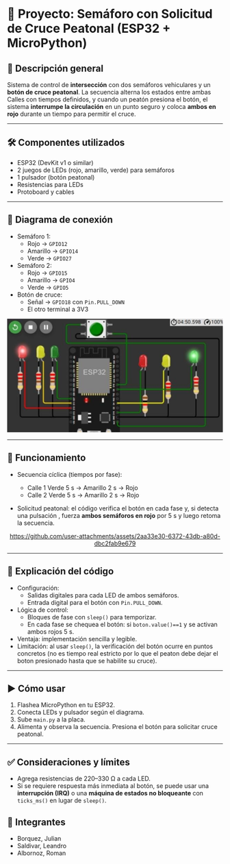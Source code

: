 # 🚦 Proyecto: Semáforo con Solicitud de Cruce Peatonal (ESP32 + MicroPython)

## 🔧 Descripción general
Sistema de control de **intersección** con dos semáforos vehiculares y un **botón de cruce peatonal**. La secuencia alterna los estados entre ambas Calles con tiempos definidos, y cuando un peatón presiona el botón, el sistema **interrumpe la circulación** en un punto seguro y coloca **ambos en rojo** durante un tiempo para permitir el cruce.

---

## 🛠 Componentes utilizados
- ESP32 (DevKit v1 o similar)
- 2 juegos de LEDs (rojo, amarillo, verde) para semáforos
- 1 pulsador (botón peatonal)
- Resistencias para LEDs
- Protoboard y cables

---

## 🔌 Diagrama de conexión
- Semáforo 1:
  - Rojo → `GPIO12`
  - Amarillo → `GPIO14`
  - Verde → `GPIO27`
- Semáforo 2:
  - Rojo → `GPIO15`
  - Amarillo → `GPIO4`
  - Verde → `GPIO5`
- Botón de cruce:
  - Señal → `GPIO18` con `Pin.PULL_DOWN`
  - El otro terminal a 3V3

![Circuito](./circuito.png)

---

## 📲 Funcionamiento
- Secuencia cíclica (tiempos por fase):
  - Calle 1 Verde 5 s → Amarillo 2 s → Rojo
  - Calle 2 Verde 5 s → Amarillo 2 s → Rojo

- Solicitud peatonal: el código verifica el botón en cada fase y, si detecta una pulsación , fuerza **ambos semáforos en rojo** por 5 s y luego retoma la secuencia.

<div align="center">

  https://github.com/user-attachments/assets/2aa33e30-6372-43db-a80d-dbc2fab9e679

</div>

---

## 🧩 Explicación del código
- Configuración:
  - Salidas digitales para cada LED de ambos semáforos.
  - Entrada digital para el botón con `Pin.PULL_DOWN`.
- Lógica de control:
  - Bloques de fase con `sleep()` para temporizar.
  - En cada fase se chequea el botón: si `boton.value()==1` y se activan ambos rojos 5 s.
- Ventaja: implementación sencilla y legible.
- Limitación: al usar `sleep()`, la verificación del botón ocurre en puntos concretos (no es tiempo real estricto por lo que el peaton debe dejar el boton presionado hasta que se habilite su cruce).

---

## ▶️ Cómo usar
1. Flashea MicroPython en tu ESP32.
2. Conecta LEDs y pulsador según el diagrama.
3. Sube `main.py` a la placa.
4. Alimenta y observa la secuencia. Presiona el botón para solicitar cruce peatonal.

---

## ✅ Consideraciones y límites
- Agrega resistencias de 220–330 Ω a cada LED.
- Si se requiere respuesta más inmediata al botón, se puede usar una **interrupción (IRQ)** o una **máquina de estados no bloqueante** con `ticks_ms()` en lugar de `sleep()`.

## 👥 Integrantes
- Borquez, Julian
- Saldivar, Leandro
- Albornoz, Roman
